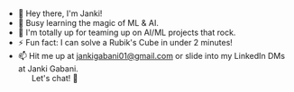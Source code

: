 ### 
- 👋 Hey there, I'm Janki!
- 🌱 Busy learning the magic of ML & AI.
- 👀 I'm totally up for teaming up on AI/ML projects that rock.
- ⚡ Fun fact: I can solve a Rubik's Cube in under 2 minutes!
- 📫 Hit me up at jankigabani01@gmail.com or slide into my LinkedIn DMs at Janki Gabani. <br/>&nbsp;&nbsp;&nbsp;&nbsp;&nbsp;  Let's chat! 🚀

<!--
- 🔭 I’m currently working on ...
- 🌱 I’m currently learning Machine Learning and Deep Learning
- 👯 I’m looking to collaborate on 
- 🤔 I’m looking for help with ...
- 💬 Ask me about ...
- 📫 How to reach me: ...
- 😄 Pronouns: ...
- ⚡ Fun fact: ...
-->
<!-- Proudly created with GPRM ( https://gprm.itsvg.in ) -->
